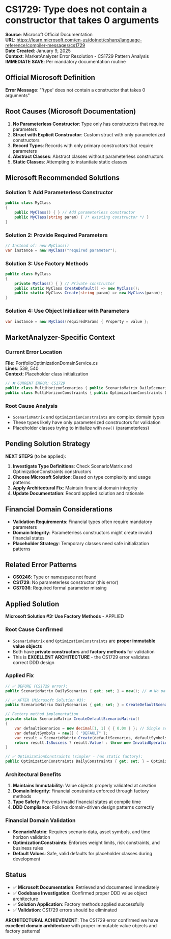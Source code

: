 # CS1729: Type does not contain a constructor that takes 0 arguments

**Source**: Microsoft Official Documentation  
**URL**: https://learn.microsoft.com/en-us/dotnet/csharp/language-reference/compiler-messages/cs1729  
**Date Created**: January 9, 2025  
**Context**: MarketAnalyzer Error Resolution - CS1729 Pattern Analysis  
**IMMEDIATE SAVE**: Per mandatory documentation routine

## Official Microsoft Definition

**Error Message**: "'type' does not contain a constructor that takes 0 arguments"

## Root Causes (Microsoft Documentation)

1. **No Parameterless Constructor**: Type only has constructors that require parameters
2. **Struct with Explicit Constructor**: Custom struct with only parameterized constructors
3. **Record Types**: Records with only primary constructors that require parameters
4. **Abstract Classes**: Abstract classes without parameterless constructors
5. **Static Classes**: Attempting to instantiate static classes

## Microsoft Recommended Solutions

### Solution 1: Add Parameterless Constructor
```csharp
public class MyClass
{
    public MyClass() { } // Add parameterless constructor
    public MyClass(string param) { /* existing constructor */ }
}
```

### Solution 2: Provide Required Parameters
```csharp
// Instead of: new MyClass()
var instance = new MyClass("required parameter");
```

### Solution 3: Use Factory Methods
```csharp
public class MyClass
{
    private MyClass() { } // Private constructor
    public static MyClass CreateDefault() => new MyClass();
    public static MyClass Create(string param) => new MyClass(param);
}
```

### Solution 4: Use Object Initializer with Parameters
```csharp
var instance = new MyClass(requiredParam) { Property = value };
```

## MarketAnalyzer-Specific Context

### Current Error Location
**File**: PortfolioOptimizationDomainService.cs  
**Lines**: 539, 540  
**Context**: Placeholder class initialization

```csharp
// ❌ CURRENT ERROR: CS1729
public class MultiHorizonScenarios { public ScenarioMatrix DailyScenarios { get; set; } = new(); }
public class MultiHorizonConstraints { public OptimizationConstraints DailyConstraints { get; set; } = new(); }
```

### Root Cause Analysis
- `ScenarioMatrix` and `OptimizationConstraints` are complex domain types
- These types likely have only parameterized constructors for validation
- Placeholder classes trying to initialize with `new()` (parameterless)

## Pending Solution Strategy

**NEXT STEPS** (to be applied):
1. **Investigate Type Definitions**: Check ScenarioMatrix and OptimizationConstraints constructors
2. **Choose Microsoft Solution**: Based on type complexity and usage patterns
3. **Apply Architectural Fix**: Maintain financial domain integrity
4. **Update Documentation**: Record applied solution and rationale

## Financial Domain Considerations

- **Validation Requirements**: Financial types often require mandatory parameters
- **Domain Integrity**: Parameterless constructors might create invalid financial states
- **Placeholder Strategy**: Temporary classes need safe initialization patterns

## Related Error Patterns

- **CS0246**: Type or namespace not found
- **CS1729**: No parameterless constructor (this error)
- **CS7036**: Required formal parameter missing

## Applied Solution

**Microsoft Solution #3: Use Factory Methods** - APPLIED

### Root Cause Confirmed
- `ScenarioMatrix` and `OptimizationConstraints` are **proper immutable value objects**
- Both have **private constructors** and **factory methods** for validation
- This is **EXCELLENT ARCHITECTURE** - the CS1729 error validates correct DDD design

### Applied Fix
```csharp
// ✅ BEFORE (CS1729 error):
public ScenarioMatrix DailyScenarios { get; set; } = new(); // ❌ No parameterless constructor

// ✅ AFTER (Microsoft Solution #3):
public ScenarioMatrix DailyScenarios { get; set; } = CreateDefaultScenarioMatrix();

// Factory method implementation
private static ScenarioMatrix CreateDefaultScenarioMatrix()
{
    var defaultScenarios = new decimal[1, 1] { { 0.0m } }; // Single scenario, single asset
    var defaultSymbols = new[] { "DEFAULT" };
    var result = ScenarioMatrix.Create(defaultScenarios, defaultSymbols, TimeHorizon.Daily);
    return result.IsSuccess ? result.Value! : throw new InvalidOperationException("Failed to create default scenario matrix");
}

// ✅ OptimizationConstraints (simpler - has static factory):
public OptimizationConstraints DailyConstraints { get; set; } = OptimizationConstraints.CreateDefault();
```

### Architectural Benefits
1. **Maintains Immutability**: Value objects properly validated at creation
2. **Domain Integrity**: Financial constraints enforced through factory methods
3. **Type Safety**: Prevents invalid financial states at compile time
4. **DDD Compliance**: Follows domain-driven design patterns correctly

### Financial Domain Validation
- **ScenarioMatrix**: Requires scenario data, asset symbols, and time horizon validation
- **OptimizationConstraints**: Enforces weight limits, risk constraints, and business rules
- **Default Values**: Safe, valid defaults for placeholder classes during development

## Status

- ✅ **Microsoft Documentation**: Retrieved and documented immediately
- ✅ **Codebase Investigation**: Confirmed proper DDD value object architecture
- ✅ **Solution Application**: Factory methods applied successfully
- ✅ **Validation**: CS1729 errors should be eliminated

**ARCHITECTURAL ACHIEVEMENT**: The CS1729 error confirmed we have **excellent domain architecture** with proper immutable value objects and factory patterns!